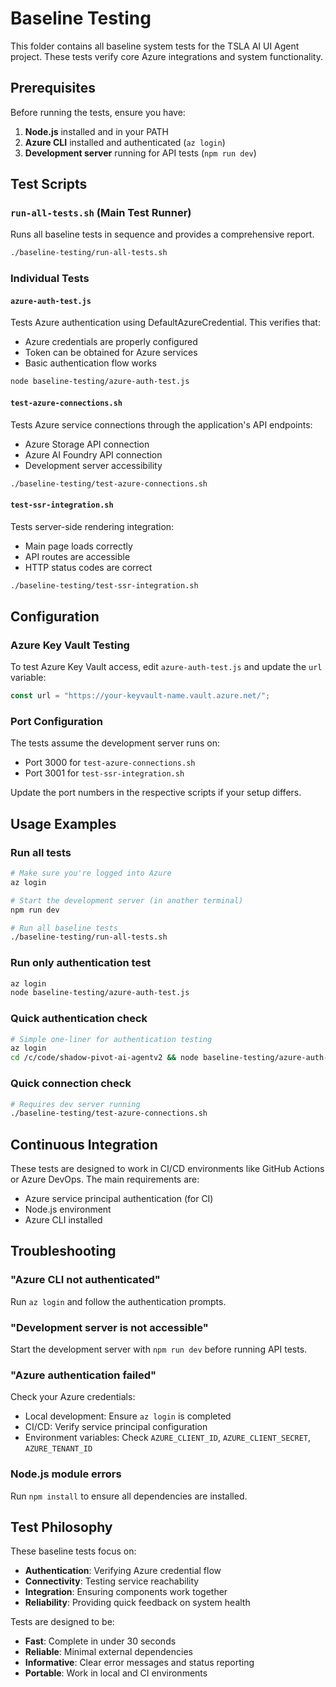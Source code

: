 # Baseline Testing

This folder contains all baseline system tests for the TSLA AI UI Agent project. These tests verify core Azure integrations and system functionality.

## Prerequisites

Before running the tests, ensure you have:

1. **Node.js** installed and in your PATH
2. **Azure CLI** installed and authenticated (`az login`)
3. **Development server** running for API tests (`npm run dev`)

## Test Scripts

### `run-all-tests.sh` (Main Test Runner)
Runs all baseline tests in sequence and provides a comprehensive report.

```bash
./baseline-testing/run-all-tests.sh
```

### Individual Tests

#### `azure-auth-test.js`
Tests Azure authentication using DefaultAzureCredential. This verifies that:
- Azure credentials are properly configured
- Token can be obtained for Azure services
- Basic authentication flow works

```bash
node baseline-testing/azure-auth-test.js
```

#### `test-azure-connections.sh`
Tests Azure service connections through the application's API endpoints:
- Azure Storage API connection
- Azure AI Foundry API connection
- Development server accessibility

```bash
./baseline-testing/test-azure-connections.sh
```

#### `test-ssr-integration.sh`
Tests server-side rendering integration:
- Main page loads correctly
- API routes are accessible
- HTTP status codes are correct

```bash
./baseline-testing/test-ssr-integration.sh
```

## Configuration

### Azure Key Vault Testing
To test Azure Key Vault access, edit `azure-auth-test.js` and update the `url` variable:

```javascript
const url = "https://your-keyvault-name.vault.azure.net/";
```

### Port Configuration
The tests assume the development server runs on:
- Port 3000 for `test-azure-connections.sh`
- Port 3001 for `test-ssr-integration.sh`

Update the port numbers in the respective scripts if your setup differs.

## Usage Examples

### Run all tests
```bash
# Make sure you're logged into Azure
az login

# Start the development server (in another terminal)
npm run dev

# Run all baseline tests
./baseline-testing/run-all-tests.sh
```

### Run only authentication test
```bash
az login
node baseline-testing/azure-auth-test.js
```

### Quick authentication check
```bash
# Simple one-liner for authentication testing
az login
cd /c/code/shadow-pivot-ai-agentv2 && node baseline-testing/azure-auth-test.js
```

### Quick connection check
```bash
# Requires dev server running
./baseline-testing/test-azure-connections.sh
```

## Continuous Integration

These tests are designed to work in CI/CD environments like GitHub Actions or Azure DevOps. The main requirements are:
- Azure service principal authentication (for CI)
- Node.js environment
- Azure CLI installed

## Troubleshooting

### "Azure CLI not authenticated"
Run `az login` and follow the authentication prompts.

### "Development server is not accessible"
Start the development server with `npm run dev` before running API tests.

### "Azure authentication failed"
Check your Azure credentials:
- Local development: Ensure `az login` is completed
- CI/CD: Verify service principal configuration
- Environment variables: Check `AZURE_CLIENT_ID`, `AZURE_CLIENT_SECRET`, `AZURE_TENANT_ID`

### Node.js module errors
Run `npm install` to ensure all dependencies are installed.

## Test Philosophy

These baseline tests focus on:
- **Authentication**: Verifying Azure credential flow
- **Connectivity**: Testing service reachability
- **Integration**: Ensuring components work together
- **Reliability**: Providing quick feedback on system health

Tests are designed to be:
- **Fast**: Complete in under 30 seconds
- **Reliable**: Minimal external dependencies
- **Informative**: Clear error messages and status reporting
- **Portable**: Work in local and CI environments
